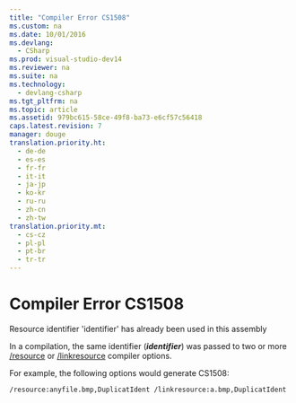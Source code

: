 ```yaml
---
title: "Compiler Error CS1508"
ms.custom: na
ms.date: 10/01/2016
ms.devlang: 
  - CSharp
ms.prod: visual-studio-dev14
ms.reviewer: na
ms.suite: na
ms.technology: 
  - devlang-csharp
ms.tgt_pltfrm: na
ms.topic: article
ms.assetid: 979bc615-58ce-49f8-ba73-e6cf57c56418
caps.latest.revision: 7
manager: douge
translation.priority.ht: 
  - de-de
  - es-es
  - fr-fr
  - it-it
  - ja-jp
  - ko-kr
  - ru-ru
  - zh-cn
  - zh-tw
translation.priority.mt: 
  - cs-cz
  - pl-pl
  - pt-br
  - tr-tr
---
```

# Compiler Error CS1508
Resource identifier 'identifier' has already been used in this assembly  
  
 In a compilation, the same identifier (***identifier***) was passed to two or more [/resource](../Topic/-resource%20\(C%23%20Compiler%20Options\).md) or [/linkresource](../Topic/-linkresource%20\(C%23%20Compiler%20Options\).md) compiler options.  
  
 For example, the following options would generate CS1508:  
  
```  
/resource:anyfile.bmp,DuplicatIdent /linkresource:a.bmp,DuplicatIdent  
```